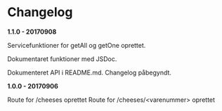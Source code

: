 # Changelog

**1.1.0 - 20170908**

Servicefunktioner for getAll og getOne oprettet.

Dokumentaret funktioner med JSDoc.

Dokumenteret API i README.md.
Changelog påbegyndt.

**1.0.0 - 20170906**

Route for /cheeses oprettet
Route for /cheeses/\<varenummer> oprettet